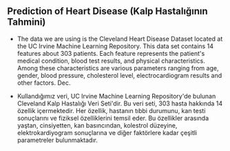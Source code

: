 ## Prediction of Heart Disease (Kalp Hastalığının Tahmini)

- The data we are using is the Cleveland Heart Disease Dataset located at the UC Irvine Machine Learning Repository. This data set contains 14 features about 303 patients. Each feature represents the patient's medical condition, blood test results, and physical characteristics. Among these characteristics are various parameters ranging from age, gender, blood pressure, cholesterol level, electrocardiogram results and other factors. Dec.

- Kullandığımız veri, UC Irvine Machine Learning Repository'de bulunan Cleveland Kalp Hastalığı Veri Seti'dir. Bu veri seti, 303 hasta hakkında 14 özellik içermektedir. Her özellik, hastanın tıbbi durumunu, kan testi sonuçlarını ve fiziksel özelliklerini temsil eder. Bu özellikler arasında yaştan, cinsiyetten, kan basıncından, kolestrol düzeyine, elektrokardiyogram sonuçlarına ve diğer faktörlere kadar çeşitli parametreler bulunmaktadır.

